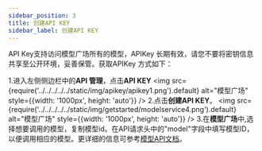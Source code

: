 ```yaml
---
sidebar_position: 3
title: 创建API KEY
sidebar_label: 创建API KEY
---
```

API Key支持访问模型广场所有的模型，APIKey
长期有效，请您不要将密钥信息共享至公开环境，妥善保管。获取APIKey 方式如下：

1.进入左侧侧边栏中的**API 管理**，点击**API KEY**
<img src={require('../../../../../static/img/apikey/apikey1.png').default} alt="模型广场" style={{width: '1000px', height: 'auto'}} />
2.点击**创建API KEY**。
<img src={require('../../../../../static/img/getstarted/modelservice4.png').default} alt="模型广场" style={{width: '1000px', height: 'auto'}} />
3.在**模型广场**中,选择想要调用的模型，复制模型id。在API请求头中的"model"字段中填写模型ID，以便调用相应的模型。更详细的信息可参考[模型API文档](/category/模型api)。
